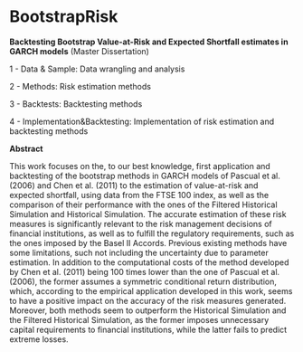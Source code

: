 BootstrapRisk
=============

**Backtesting Bootstrap Value-at-Risk and Expected Shortfall estimates in GARCH models** (Master Dissertation)

1 - Data & Sample: Data wrangling and analysis

2 - Methods: Risk estimation methods

3 - Backtests: Backtesting methods

4 - Implementation&Backtesting: Implementation of risk estimation and backtesting methods

**Abstract**

This work focuses on the, to our best knowledge, first application and backtesting of
the bootstrap methods in GARCH models of Pascual et al. (2006) and Chen et al. (2011)
to the estimation of value-at-risk and expected shortfall, using data from the FTSE 100
index, as well as the comparison of their performance with the ones of the Filtered Historical
Simulation and Historical Simulation. The accurate estimation of these risk measures
is significantly relevant to the risk management decisions of financial institutions,
as well as to fulfill the regulatory requirements, such as the ones imposed by the Basel II
Accords. Previous existing methods have some limitations, such not including the uncertainty
due to parameter estimation. In addition to the computational costs of the method
developed by Chen et al. (2011) being 100 times lower than the one of Pascual et al.
(2006), the former assumes a symmetric conditional return distribution, which, according
to the empirical application developed in this work, seems to have a positive impact on
the accuracy of the risk measures generated. Moreover, both methods seem to outperform
the Historical Simulation and the Filtered Historical Simulation, as the former imposes
unnecessary capital requirements to financial institutions, while the latter fails to predict
extreme losses.


